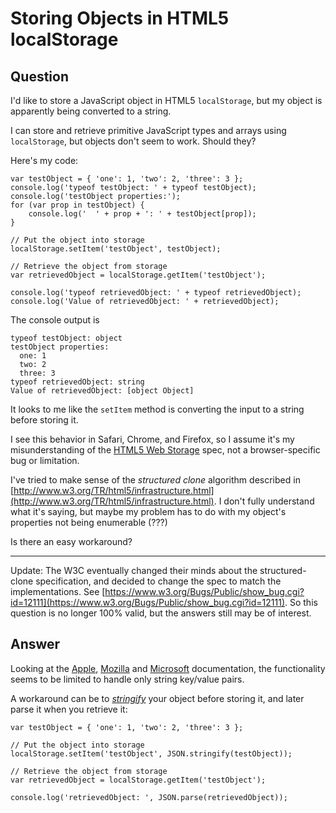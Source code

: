 
# Storing Objects in HTML5 localStorage

## Question
        
I'd like to store a JavaScript object in HTML5 `localStorage`, but my object is apparently being converted to a string.

I can store and retrieve primitive JavaScript types and arrays using `localStorage`, but objects don't seem to work. Should they?

Here's my code:

    var testObject = { 'one': 1, 'two': 2, 'three': 3 };
    console.log('typeof testObject: ' + typeof testObject);
    console.log('testObject properties:');
    for (var prop in testObject) {
        console.log('  ' + prop + ': ' + testObject[prop]);
    }
    
    // Put the object into storage
    localStorage.setItem('testObject', testObject);
    
    // Retrieve the object from storage
    var retrievedObject = localStorage.getItem('testObject');
    
    console.log('typeof retrievedObject: ' + typeof retrievedObject);
    console.log('Value of retrievedObject: ' + retrievedObject);
    

The console output is

    typeof testObject: object
    testObject properties:
      one: 1
      two: 2
      three: 3
    typeof retrievedObject: string
    Value of retrievedObject: [object Object]
    

It looks to me like the `setItem` method is converting the input to a string before storing it.

I see this behavior in Safari, Chrome, and Firefox, so I assume it's my misunderstanding of the [HTML5 Web Storage](http://www.w3.org/TR/webstorage/) spec, not a browser-specific bug or limitation.

I've tried to make sense of the _structured clone_ algorithm described in [http://www.w3.org/TR/html5/infrastructure.html](http://www.w3.org/TR/html5/infrastructure.html). I don't fully understand what it's saying, but maybe my problem has to do with my object's properties not being enumerable (???)

Is there an easy workaround?

* * *

Update: The W3C eventually changed their minds about the structured-clone specification, and decided to change the spec to match the implementations. See [https://www.w3.org/Bugs/Public/show_bug.cgi?id=12111](https://www.w3.org/Bugs/Public/show_bug.cgi?id=12111). So this question is no longer 100% valid, but the answers still may be of interest.

## Answer
        
Looking at the [Apple](http://developer.apple.com/safari/library/documentation/iPhone/Conceptual/SafariJSDatabaseGuide/Name-ValueStorage/Name-ValueStorage.html#//apple_ref/doc/uid/TP40007256-CH6-SW1), [Mozilla](https://developer.mozilla.org/en/DOM/Storage) and [Microsoft](http://msdn.microsoft.com/en-us/library/cc197050(VS.85).aspx) documentation, the functionality seems to be limited to handle only string key/value pairs.

A workaround can be to [_stringify_](http://www.json.org/js.html) your object before storing it, and later parse it when you retrieve it:

    var testObject = { 'one': 1, 'two': 2, 'three': 3 };
    
    // Put the object into storage
    localStorage.setItem('testObject', JSON.stringify(testObject));
    
    // Retrieve the object from storage
    var retrievedObject = localStorage.getItem('testObject');
    
    console.log('retrievedObject: ', JSON.parse(retrievedObject));
